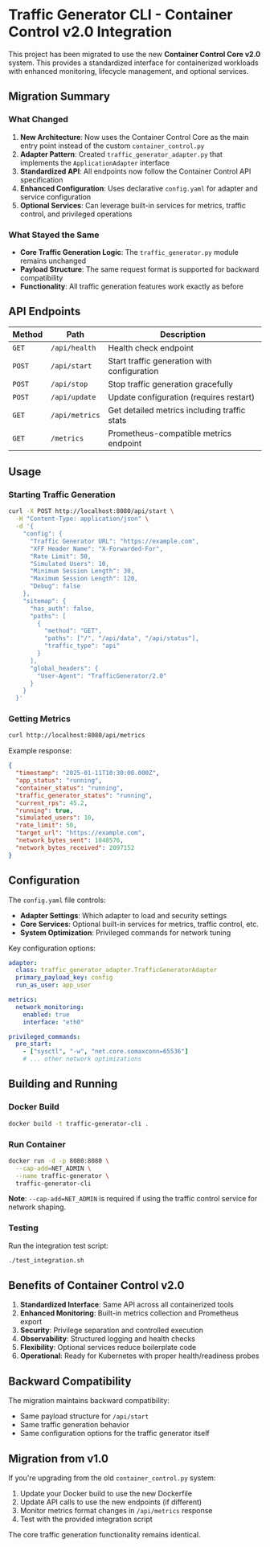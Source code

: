 # Traffic Generator CLI - Container Control v2.0 Integration

This project has been migrated to use the new **Container Control Core v2.0** system. This provides a standardized interface for containerized workloads with enhanced monitoring, lifecycle management, and optional services.

## Migration Summary

### What Changed

1. **New Architecture**: Now uses the Container Control Core as the main entry point instead of the custom `container_control.py`
2. **Adapter Pattern**: Created `traffic_generator_adapter.py` that implements the `ApplicationAdapter` interface
3. **Standardized API**: All endpoints now follow the Container Control API specification
4. **Enhanced Configuration**: Uses declarative `config.yaml` for adapter and service configuration
5. **Optional Services**: Can leverage built-in services for metrics, traffic control, and privileged operations

### What Stayed the Same

- **Core Traffic Generation Logic**: The `traffic_generator.py` module remains unchanged
- **Payload Structure**: The same request format is supported for backward compatibility
- **Functionality**: All traffic generation features work exactly as before

## API Endpoints

| Method | Path          | Description                                        |
|--------|---------------|----------------------------------------------------|
| `GET`  | `/api/health` | Health check endpoint                              |
| `POST` | `/api/start`  | Start traffic generation with configuration        |
| `POST` | `/api/stop`   | Stop traffic generation gracefully                |
| `POST` | `/api/update` | Update configuration (requires restart)           |
| `GET`  | `/api/metrics`| Get detailed metrics including traffic stats      |
| `GET`  | `/metrics`    | Prometheus-compatible metrics endpoint             |

## Usage

### Starting Traffic Generation

```bash
curl -X POST http://localhost:8080/api/start \
  -H "Content-Type: application/json" \
  -d '{
    "config": {
      "Traffic Generator URL": "https://example.com",
      "XFF Header Name": "X-Forwarded-For", 
      "Rate Limit": 50,
      "Simulated Users": 10,
      "Minimum Session Length": 30,
      "Maximum Session Length": 120,
      "Debug": false
    },
    "sitemap": {
      "has_auth": false,
      "paths": [
        {
          "method": "GET",
          "paths": ["/", "/api/data", "/api/status"],
          "traffic_type": "api"
        }
      ],
      "global_headers": {
        "User-Agent": "TrafficGenerator/2.0"
      }
    }
  }'
```

### Getting Metrics

```bash
curl http://localhost:8080/api/metrics
```

Example response:
```json
{
  "timestamp": "2025-01-11T10:30:00.000Z",
  "app_status": "running",
  "container_status": "running", 
  "traffic_generator_status": "running",
  "current_rps": 45.2,
  "running": true,
  "simulated_users": 10,
  "rate_limit": 50,
  "target_url": "https://example.com",
  "network_bytes_sent": 1048576,
  "network_bytes_received": 2097152
}
```

## Configuration

The `config.yaml` file controls:

- **Adapter Settings**: Which adapter to load and security settings
- **Core Services**: Optional built-in services for metrics, traffic control, etc.
- **System Optimization**: Privileged commands for network tuning

Key configuration options:

```yaml
adapter:
  class: traffic_generator_adapter.TrafficGeneratorAdapter
  primary_payload_key: config
  run_as_user: app_user

metrics:
  network_monitoring:
    enabled: true
    interface: "eth0"

privileged_commands:
  pre_start:
    - ["sysctl", "-w", "net.core.somaxconn=65536"]
    # ... other network optimizations
```

## Building and Running

### Docker Build

```bash
docker build -t traffic-generator-cli .
```

### Run Container

```bash
docker run -d -p 8080:8080 \
  --cap-add=NET_ADMIN \
  --name traffic-generator \
  traffic-generator-cli
```

**Note**: `--cap-add=NET_ADMIN` is required if using the traffic control service for network shaping.

### Testing

Run the integration test script:

```bash
./test_integration.sh
```

## Benefits of Container Control v2.0

1. **Standardized Interface**: Same API across all containerized tools
2. **Enhanced Monitoring**: Built-in metrics collection and Prometheus export
3. **Security**: Privilege separation and controlled execution
4. **Observability**: Structured logging and health checks
5. **Flexibility**: Optional services reduce boilerplate code
6. **Operational**: Ready for Kubernetes with proper health/readiness probes

## Backward Compatibility

The migration maintains backward compatibility:
- Same payload structure for `/api/start`
- Same traffic generation behavior
- Same configuration options for the traffic generator itself

## Migration from v1.0

If you're upgrading from the old `container_control.py` system:

1. Update your Docker build to use the new Dockerfile
2. Update API calls to use the new endpoints (if different)
3. Monitor metrics format changes in `/api/metrics` response
4. Test with the provided integration script

The core traffic generation functionality remains identical.
